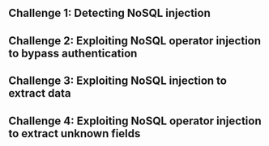 ## Challenge 1: Detecting NoSQL injection
## Challenge 2: Exploiting NoSQL operator injection to bypass authentication
## Challenge 3: Exploiting NoSQL injection to extract data
## Challenge 4: Exploiting NoSQL operator injection to extract unknown fields
